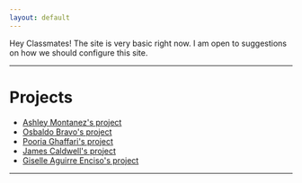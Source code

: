 ```yaml
---
layout: default
---
```


Hey Classmates! The site is very basic right now. I am open to suggestions on how we should configure this site.

* * *

# Projects

*   [Ashley Montanez's project](./am-project.html)
*   [Osbaldo Bravo's project](./ob-project.html)
*   [Pooria Ghaffari's project](./pg-project.html)
*   [James Caldwell's project](./jc-project.html)
*   [Giselle Aguirre Enciso's project](./gac-project.html)

* * *
